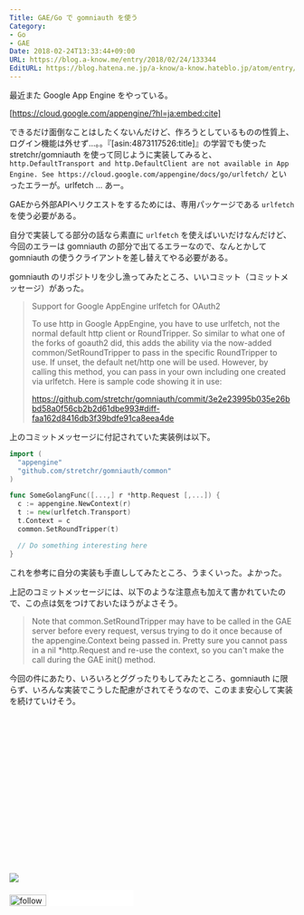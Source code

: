 ```yaml
---
Title: GAE/Go で gomniauth を使う
Category:
- Go
- GAE
Date: 2018-02-24T13:33:44+09:00
URL: https://blog.a-know.me/entry/2018/02/24/133344
EditURL: https://blog.hatena.ne.jp/a-know/a-know.hateblo.jp/atom/entry/17391345971619259630
---
```


最近また Google App Engine をやっている。




[https://cloud.google.com/appengine/?hl=ja:embed:cite]




できるだけ面倒なことはしたくないんだけど、作ろうとしているものの性質上、ログイン機能は外せず...。。『[asin:4873117526:title]』の学習でも使った stretchr/gomniauth を使って同じように実装してみると、`http.DefaultTransport and http.DefaultClient are not available in App Engine. See https://cloud.google.com/appengine/docs/go/urlfetch/` といったエラーが。urlfetch ... あー。


GAEから外部APIへリクエストをするためには、専用パッケージである `urlfetch` を使う必要がある。


自分で実装してる部分の話なら素直に `urlfetch` を使えばいいだけなんだけど、今回のエラーは gomniauth の部分で出てるエラーなので、なんとかして gomniauth の使うクライアントを差し替えてやる必要がある。


gomniauth のリポジトリを少し漁ってみたところ、いいコミット（コミットメッセージ）があった。



> Support for Google AppEngine urlfetch for OAuth2
> 
> To use http in Google AppEngine, you have to use urlfetch, not
> the normal default http client or RoundTripper.  So similar to
> what one of the forks of goauth2 did, this adds the ability via
> the now-added common/SetRoundTripper to pass in the specific
> RoundTripper to use.  If unset, the default net/http one will be
> used.  However, by calling this method, you can pass in your own
> including one created via urlfetch.  Here is sample code showing
> it in use:
> 
> https://github.com/stretchr/gomniauth/commit/3e2e23995b035e26bbd58a0f56cb2b2d61dbe993#diff-faa162d8416db3f39bdfe91ca8eea4de

上のコミットメッセージに付記されていた実装例は以下。

```go
import (
  "appengine"
  "github.com/stretchr/gomniauth/common"
)

func SomeGolangFunc([...,] r *http.Request [,...]) {
  c := appengine.NewContext(r)
  t := new(urlfetch.Transport)
  t.Context = c
  common.SetRoundTripper(t)

  // Do something interesting here
}
```

これを参考に自分の実装も手直ししてみたところ、うまくいった。よかった。


上記のコミットメッセージには、以下のような注意点も加えて書かれていたので、この点は気をつけておいたほうがよさそう。



> Note that common.SetRoundTripper may have to be called in the GAE
> server before every request, versus trying to do it once because
> of the appengine.Context being passed in.  Pretty sure you cannot
> pass in a nil *http.Request and re-use the context, so you can't
> make the call during the GAE init() method.



今回の件にあたり、いろいろとググったりもしてみたところ、gomniauth に限らず、いろんな実装でこうした配慮がされてそうなので、このまま安心して実装を続けていけそう。


<div>
<br>
<script async src="//pagead2.googlesyndication.com/pagead/js/adsbygoogle.js"></script>
<!-- article-bottom2 -->
<ins class="adsbygoogle"
     style="display:inline-block;width:300px;height:250px"
     data-ad-client="ca-pub-3463034538369189"
     data-ad-slot="5274552934"></ins>
<script>
(adsbygoogle = window.adsbygoogle || []).push({});
</script>

<a href="http://bit.ly/grass-graph" target='blank' rel="nofollow"><img src="https://cdn-ak.f.st-hatena.com/images/fotolife/a/a-know/20170405/20170405220342.png"></a>
<br>
</div>

<div>
<a href='http://cloud.feedly.com/#subscription%2Ffeed%2Fhttp%3A%2F%2Fblog.a-know.me%2Ffeed'  target='blank'><img id='feedlyFollow' src='//s3.feedly.com/img/follows/feedly-follow-rectangle-volume-small_2x.png' alt='follow us in feedly' width='65' height='20'></a>



<iframe src="//blog.hatena.ne.jp/a-know/a-know.hateblo.jp/subscribe/iframe" allowtransparency="true" frameborder="0" scrolling="no" width="150" height="28"></iframe>
</div>


<script src="https://moshi-moshi.moshimo.works/moshimoshi/a_know_blog/2018-02-24-133344?title=GAE/Go%20%E3%81%A7%20gomniauth%20%E3%82%92%E4%BD%BF%E3%81%86"></script>
